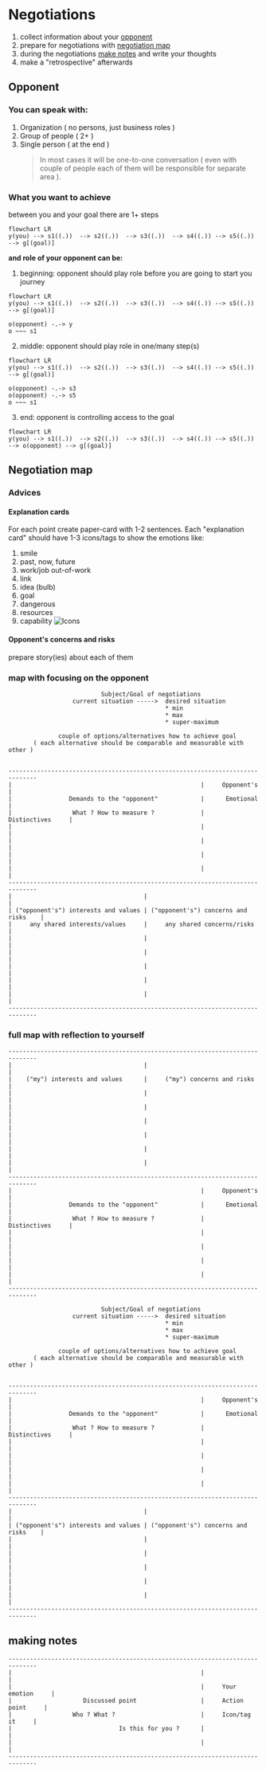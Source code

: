 # Negotiations
1. collect information about your [opponent](#opponent)
2. prepare for negotiations with [negotiation map](#negotiation-map)
3. during the negotiations [make notes](#making-notes) and write your thoughts
4. make a "retrospective" afterwards

## Opponent 
### You can speak with:
1. Organization ( no persons, just business roles )
2. Group of people ( 2+ )
3. Single person ( at the end )
   > In most cases it will be one-to-one conversation ( even with couple of people each of them will be responsible for separate area ).

### **What you want to achieve**
between you and your goal there are 1+ steps
```mermaid
flowchart LR 
y(you) --> s1((.))  --> s2((.))  --> s3((.))  --> s4((.)) --> s5((.)) --> g[(goal)]
```
**and role of your opponent can be:**  
1. beginning: opponent should play role before you are going to start you journey
```mermaid
flowchart LR 
y(you) --> s1((.))  --> s2((.))  --> s3((.))  --> s4((.)) --> s5((.)) --> g[(goal)]

o(opponent) -.-> y
o ~~~ s1
```
2. middle: opponent should play role in one/many step(s)
```mermaid
flowchart LR 
y(you) --> s1((.))  --> s2((.))  --> s3((.))  --> s4((.)) --> s5((.)) --> g[(goal)]

o(opponent) -.-> s3
o(opponent) -.-> s5
o ~~~ s1
```

3. end: opponent is controlling access to the goal
```mermaid
flowchart LR 
y(you) --> s1((.))  --> s2((.))  --> s3((.))  --> s4((.)) --> s5((.)) --> o(opponent) --> g[(goal)]
```

## Negotiation map

### Advices
#### Explanation cards
For each point create paper-card with 1-2 sentences.
Each "explanation card" should have 1-3 icons/tags to show the emotions like:
1. smile
2. past, now, future
3. work/job out-of-work
4. link
5. idea (bulb)
6. goal
7. dangerous
8. resources
9. capability 
![Icons](https://github.com/user-attachments/assets/f983fb85-70b6-4877-846d-987e86176113)

#### Opponent's concerns and risks 
prepare story(ies) about each of them 


### map with focusing on the opponent 
```
                          Subject/Goal of negotiations
                  current situation ----->  desired situation 
                                            * min
                                            * max 
                                            * super-maximum
              
              couple of options/alternatives how to achieve goal
       ( each alternative should be comparable and measurable with other ) 
                         

------------------------------------------------------------------------------
|                                                     |     Opponent's       |
|                Demands to the "opponent"            |      Emotional       |
|                 What ? How to measure ?             |     Distinctives     |
|                                                     |                      |
|                                                     |                      |
|                                                     |                      |
|                                                     |                      |
------------------------------------------------------------------------------
|                                     |                                      |
| ("opponent's") interests and values | ("opponent's") concerns and risks    |
|     any shared interests/values     |     any shared concerns/risks        |
|                                     |                                      |
|                                     |                                      |
|                                     |                                      |
|                                     |                                      |
|                                     |                                      |
------------------------------------------------------------------------------
```

### full map with reflection to yourself
```
------------------------------------------------------------------------------
|                                     |                                      |
|    ("my") interests and values      |     ("my") concerns and risks        |
|                                     |                                      |
|                                     |                                      |
|                                     |                                      |
|                                     |                                      |
|                                     |                                      |
|                                     |                                      |
------------------------------------------------------------------------------
|                                                     |     Opponent's       |
|                Demands to the "opponent"            |      Emotional       |
|                 What ? How to measure ?             |     Distinctives     |
|                                                     |                      |
|                                                     |                      |
|                                                     |                      |
|                                                     |                      |
------------------------------------------------------------------------------
                                
                          Subject/Goal of negotiations
                  current situation ----->  desired situation 
                                            * min
                                            * max 
                                            * super-maximum
              
              couple of options/alternatives how to achieve goal
       ( each alternative should be comparable and measurable with other ) 
                         

------------------------------------------------------------------------------
|                                                     |     Opponent's       |
|                Demands to the "opponent"            |      Emotional       |
|                 What ? How to measure ?             |     Distinctives     |
|                                                     |                      |
|                                                     |                      |
|                                                     |                      |
|                                                     |                      |
------------------------------------------------------------------------------
|                                     |                                      |
| ("opponent's") interests and values | ("opponent's") concerns and risks    |
|                                     |                                      |
|                                     |                                      |
|                                     |                                      |
|                                     |                                      |
|                                     |                                      |
------------------------------------------------------------------------------
```

## making notes
```
------------------------------------------------------------------------------
|                                                     |                      |
|                                                     |     Your emotion     |
|                    Discussed point                  |     Action point     |
|                 Who ? What ?                        |     Icon/tag  it     |
|                              Is this for you ?      |                      |
|                                                     |                      |
------------------------------------------------------------------------------
```